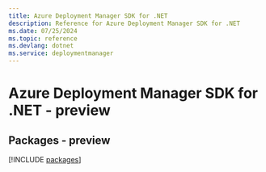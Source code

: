 ```yaml
---
title: Azure Deployment Manager SDK for .NET
description: Reference for Azure Deployment Manager SDK for .NET
ms.date: 07/25/2024
ms.topic: reference
ms.devlang: dotnet
ms.service: deploymentmanager
---
```

# Azure Deployment Manager SDK for .NET - preview
## Packages - preview
[!INCLUDE [packages](deployment-manager-index.md)]